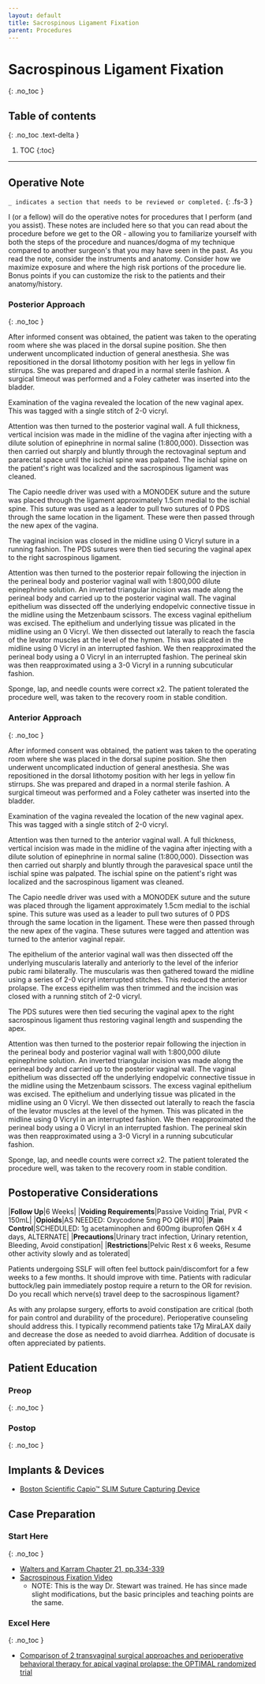 ```yaml
---
layout: default
title: Sacrospinous Ligament Fixation
parent: Procedures
---
```


# Sacrospinous Ligament Fixation
{: .no_toc }

## Table of contents
{: .no_toc .text-delta }

1. TOC
{:toc}

---

## Operative Note
`_ indicates a section that needs to be reviewed or completed.`
{: .fs-3 }

I (or a fellow) will do the operative notes for procedures that I perform (and you assist). These notes are included here so that you can read about the procedure before we get to the OR - allowing you to familiarize yourself with both the steps of the procedure and nuances/dogma of my technique compared to another surgeon's that you may have seen in the past. As you read the note, consider the instruments and anatomy. Consider how we maximize exposure and where the high risk portions of the procedure lie. Bonus points if you can customize the risk to the patients and their anatomy/history.

### Posterior Approach
{: .no_toc }

After informed consent was obtained, the patient was taken to the operating room where she was placed in the dorsal supine position. She then underwent uncomplicated induction of general anesthesia. She was repositioned in the dorsal lithotomy position with her legs in yellow fin stirrups. She was prepared and draped in a normal sterile fashion. A surgical timeout was performed and a Foley catheter was inserted into the bladder. 

Examination of the vagina revealed the location of the new vaginal apex. This was tagged with a single stitch of 2-0 vicryl.

Attention was then turned to the posterior vaginal wall. A full thickness, vertical incision was made in the midline of the vagina after injecting with a dilute solution of epinephrine in normal saline (1:800,000). Dissection was then carried out sharply and bluntly through the rectovaginal septum and pararectal space until the ischial spine was palpated. The ischial spine on the patient's right was localized and the sacrospinous ligament was cleaned. 

The Capio needle driver was used with a MONODEK suture and the suture was placed through the ligament approximately 1.5cm medial to the ischial spine. This suture was used as a leader to pull two sutures of 0 PDS through the same location in the ligament. These were then passed through the new apex of the vagina. 

The vaginal incision was closed in the midline using 0 Vicryl suture in a running fashion. The PDS sutures were then tied securing the vaginal apex to the right sacrospinous ligament.

Attention was then turned to the posterior repair following the injection in the perineal body and posterior vaginal wall with 1:800,000 dilute epinephrine solution. An inverted triangular incision was made along the perineal body and carried up to the posterior vaginal wall. The vaginal epithelium was dissected off the underlying endopelvic connective tissue in the midline using the Metzenbaum scissors. The excess vaginal epithelium was excised. The epithelium and underlying tissue was plicated in the midline using an 0 Vicryl. We then dissected out laterally to reach the fascia of the levator muscles at the level of the hymen. This was plicated in the midline using 0 Vicryl in an interrupted fashion. We then reapproximated the perineal body using a 0 Vicryl in an interrupted fashion. The perineal skin was then reapproximated using a 3-0 Vicryl in a running subcuticular fashion.

Sponge, lap, and needle counts were correct x2. The patient tolerated the procedure well, was taken to the recovery room in stable condition. 

### Anterior Approach
{: .no_toc }

After informed consent was obtained, the patient was taken to the operating room where she was placed in the dorsal supine position. She then underwent uncomplicated induction of general anesthesia. She was repositioned in the dorsal lithotomy position with her legs in yellow fin stirrups. She was prepared and draped in a normal sterile fashion. A surgical timeout was performed and a Foley catheter was inserted into the bladder. 

Examination of the vagina revealed the location of the new vaginal apex. This was tagged with a single stitch of 2-0 vicryl.

Attention was then turned to the anterior vaginal wall. A full thickness, vertical incision was made in the midline of the vagina after injecting with a dilute solution of epinephrine in normal saline (1:800,000). Dissection was then carried out sharply and bluntly through the paravesical space until the ischial spine was palpated. The ischial spine on the patient's right was localized and the sacrospinous ligament was cleaned. 

The Capio needle driver was used with a MONODEK suture and the suture was placed through the ligament approximately 1.5cm medial to the ischial spine. This suture was used as a leader to pull two sutures of 0 PDS through the same location in the ligament. These were then passed through the new apex of the vagina. These sutures were tagged and attention was turned to the anterior vaginal repair.

The epithelium of the anterior vaginal wall was then dissected off the underlying muscularis laterally and anteriorly to the level of the inferior pubic rami bilaterally. The muscularis was then gathered toward the midline using a series of 2-0 vicryl interrupted stitches. This reduced the anterior prolapse. The excess epithelim was then trimmed and the incision was closed with a running stitch of 2-0 vicryl.

The PDS sutures were then tied securing the vaginal apex to the right sacrospinous ligament thus restoring vaginal length and suspending the apex.

Attention was then turned to the posterior repair following the injection in the perineal body and posterior vaginal wall with 1:800,000 dilute epinephrine solution. An inverted triangular incision was made along the perineal body and carried up to the posterior vaginal wall. The vaginal epithelium was dissected off the underlying endopelvic connective tissue in the midline using the Metzenbaum scissors. The excess vaginal epithelium was excised. The epithelium and underlying tissue was plicated in the midline using an 0 Vicryl. We then dissected out laterally to reach the fascia of the levator muscles at the level of the hymen. This was plicated in the midline using 0 Vicryl in an interrupted fashion. We then reapproximated the perineal body using a 0 Vicryl in an interrupted fashion. The perineal skin was then reapproximated using a 3-0 Vicryl in a running subcuticular fashion.

Sponge, lap, and needle counts were correct x2. The patient tolerated the procedure well, was taken to the recovery room in stable condition. 

## Postoperative Considerations

|**Follow Up**|6 Weeks|
|**Voiding Requirements**|Passive Voiding Trial, PVR < 150mL|
|**Opioids**|AS NEEDED: Oxycodone 5mg PO Q6H #10|
|**Pain Control**|SCHEDULED: 1g acetaminophen and 600mg ibuprofen Q6H x 4 days, ALTERNATE|
|**Precautions**|Urinary tract infection, Urinary retention, Bleeding, Avoid constipation|
|**Restrictions**|Pelvic Rest x 6 weeks, Resume other activity slowly and as tolerated|

Patients undergoing SSLF will often feel buttock pain/discomfort for a few weeks to a few months. It should improve with time. Patients with radicular buttock/leg pain immediately postop require a return to the OR for revision. Do you recall which nerve(s) travel deep to the sacrospinous ligament?

As with any prolapse surgery, efforts to avoid constipation are critical (both for pain control and durability of the procedure). Perioperative counseling should address this. I typically recommend patients take 17g MiraLAX daily and decrease the dose as needed to avoid diarrhea. Addition of docusate is often appreciated by patients.


## Patient Education
### Preop
{: .no_toc }

### Postop
{: .no_toc }

## Implants &amp; Devices
* [Boston Scientific Capio&trade; SLIM Suture Capturing Device](https://www.bostonscientific.com/en-US/products/pelvic-floor-reconstruction/capio-slim.html)

## Case Preparation
### Start Here
{: .no_toc }
* [Walters and Karram Chapter 21, pp.334-339](https://www-clinicalkey-com.proxy.ulib.uits.iu.edu/#!/content/book/3-s2.0-B9780323697835000309)
* [Sacrospinous Fixation Video](https://youtu.be/qEVRtaIfyqU)
    * NOTE: This is the way Dr. Stewart was trained. He has since made slight modifications, but the basic principles and teaching points are the same.
	
### Excel Here
{: .no_toc }
* [Comparison of 2 transvaginal surgical approaches and perioperative behavioral therapy for apical vaginal prolapse: the OPTIMAL randomized trial](https://www.ncbi.nlm.nih.gov/pmc/articles/pmid/24618964/)